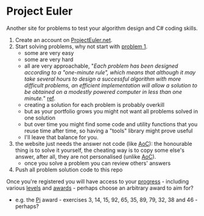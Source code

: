 # Project Euler 

Another site for problems to test your algorithm design and C# coding skills. 

1. Create an account on [ProjectEuler.net](https://projecteuler.net/). 
1. Start solving problems, why not start with [problem 1](https://projecteuler.net/problem=1). 
    - some are very easy 
    - some are very hard 
    - all are very approachable, "*Each problem has been designed according to a "one-minute rule", which means that although it may take several hours to design a successful algorithm with more difficult problems, an efficient implementation will allow a solution to be obtained on a modestly powered computer in less than one minute.*" [ref](https://projecteuler.net/about).
    - creating a solution for each problem is probably overkill
    - but as your portfolio grows you might not want all problems solved in one solution 
    - but over time you might find some code and utility functions that you reuse time after time, so having a "tools" library might prove useful 
    - I'll leave that balance for you. 
1. the website just needs the answer not code (like [AoC](https://adventofcode.com/)): the honourable thing is to solve it yourself, the cheating way is to copy some else's answer, after all, they are not personalised (unlike [AoC](https://adventofcode.com/)).
    - once you solve a problem you can review others' answers 
1. Push all problem solution code to this repo 

Once you're registered you will have access to your [progress](https://projecteuler.net/progress) - including various [levels](https://projecteuler.net/progress;show=levels) and [awards](https://projecteuler.net/progress;show=awards) - perhaps choose an arbitrary award to aim for? 
  - e.g. the [Pi](https://projecteuler.net/award=11) award - exercises 3, 14, 15, 92, 65, 35, 89, 79, 32, 38 and 46 - perhaps? 

